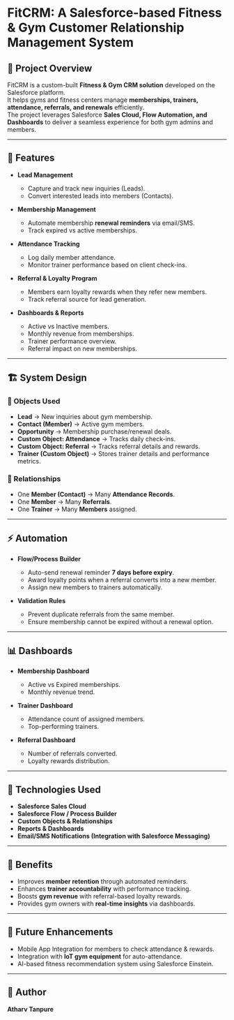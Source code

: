 # FitCRM: A Salesforce-based Fitness & Gym Customer Relationship Management System

## 📌 Project Overview
FitCRM is a custom-built **Fitness & Gym CRM solution** developed on the Salesforce platform.  
It helps gyms and fitness centers manage **memberships, trainers, attendance, referrals, and renewals** efficiently.  
The project leverages Salesforce **Sales Cloud, Flow Automation, and Dashboards** to deliver a seamless experience for both gym admins and members.

---

## 🎯 Features
- **Lead Management**
  - Capture and track new inquiries (Leads).
  - Convert interested leads into members (Contacts).

- **Membership Management**
  - Automate membership **renewal reminders** via email/SMS.
  - Track expired vs active memberships.

- **Attendance Tracking**
  - Log daily member attendance.
  - Monitor trainer performance based on client check-ins.

- **Referral & Loyalty Program**
  - Members earn loyalty rewards when they refer new members.
  - Track referral source for lead generation.

- **Dashboards & Reports**
  - Active vs Inactive members.
  - Monthly revenue from memberships.
  - Trainer performance overview.
  - Referral impact on new memberships.

---

## 🏗️ System Design

### 📌 Objects Used
- **Lead** → New inquiries about gym membership.
- **Contact (Member)** → Active gym members.
- **Opportunity** → Membership purchase/renewal deals.
- **Custom Object: Attendance** → Tracks daily check-ins.
- **Custom Object: Referral** → Tracks referral details and rewards.
- **Trainer (Custom Object)** → Stores trainer details and performance metrics.

### 📌 Relationships
- One **Member (Contact)** → Many **Attendance Records**.
- One **Member** → Many **Referrals**.
- One **Trainer** → Many **Members** assigned.

---

## ⚡ Automation
- **Flow/Process Builder**
  - Auto-send renewal reminder **7 days before expiry**.
  - Award loyalty points when a referral converts into a new member.
  - Assign new members to trainers automatically.

- **Validation Rules**
  - Prevent duplicate referrals from the same member.
  - Ensure membership cannot be expired without a renewal option.

---

## 📊 Dashboards
- **Membership Dashboard**
  - Active vs Expired memberships.
  - Monthly revenue trend.

- **Trainer Dashboard**
  - Attendance count of assigned members.
  - Top-performing trainers.

- **Referral Dashboard**
  - Number of referrals converted.
  - Loyalty rewards distribution.

---

## 🚀 Technologies Used
- **Salesforce Sales Cloud**
- **Salesforce Flow / Process Builder**
- **Custom Objects & Relationships**
- **Reports & Dashboards**
- **Email/SMS Notifications (Integration with Salesforce Messaging)**

---

## 🎯 Benefits
- Improves **member retention** through automated reminders.
- Enhances **trainer accountability** with performance tracking.
- Boosts **gym revenue** with referral-based loyalty rewards.
- Provides gym owners with **real-time insights** via dashboards.

---

## 📌 Future Enhancements
- Mobile App Integration for members to check attendance & rewards.
- Integration with **IoT gym equipment** for auto-attendance.
- AI-based fitness recommendation system using Salesforce Einstein.

---

## 👤 Author
**Atharv Tanpure**  
 
